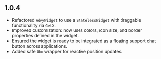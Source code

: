 ## 1.0.4

- Refactored `AdvyWidget` to use a `StatelessWidget` with draggable functionality via `GetX`.
- Improved customization: now uses colors, icon size, and border properties defined in the widget.
- Ensured the widget is ready to be integrated as a floating support chat button across applications.
- Added safe `Obx` wrapper for reactive position updates.